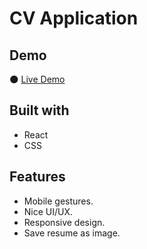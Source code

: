 # CV Application

## Demo
🌑 [Live Demo](https://cv-sabra.netlify.app/)

## Built with
* React
* CSS

## Features
* Mobile gestures.
* Nice UI/UX.
* Responsive design.
* Save resume as image.

